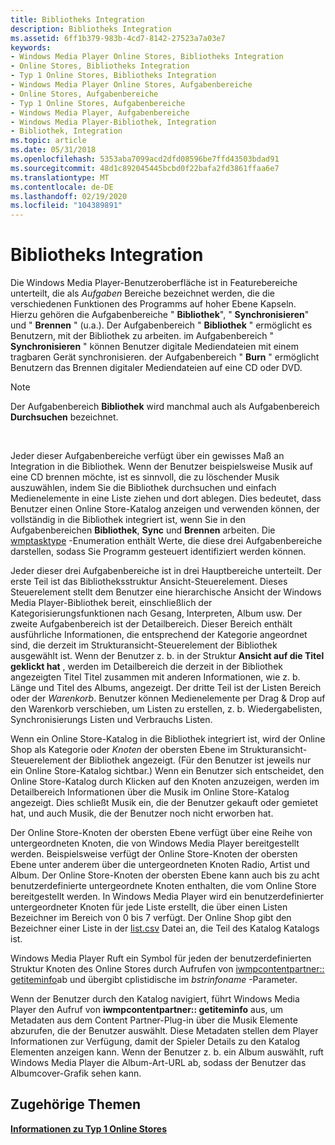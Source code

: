 ```yaml
---
title: Bibliotheks Integration
description: Bibliotheks Integration
ms.assetid: 6ff1b379-983b-4cd7-8142-27523a7a03e7
keywords:
- Windows Media Player Online Stores, Bibliotheks Integration
- Online Stores, Bibliotheks Integration
- Typ 1 Online Stores, Bibliotheks Integration
- Windows Media Player Online Stores, Aufgabenbereiche
- Online Stores, Aufgabenbereiche
- Typ 1 Online Stores, Aufgabenbereiche
- Windows Media Player, Aufgabenbereiche
- Windows Media Player-Bibliothek, Integration
- Bibliothek, Integration
ms.topic: article
ms.date: 05/31/2018
ms.openlocfilehash: 5353aba7099acd2dfd08596be7ffd43503bdad91
ms.sourcegitcommit: 48d1c892045445bcbd0f22bafa2fd3861ffaa6e7
ms.translationtype: MT
ms.contentlocale: de-DE
ms.lasthandoff: 02/19/2020
ms.locfileid: "104389891"
---
```

# <a name="library-integration"></a>Bibliotheks Integration

Die Windows Media Player-Benutzeroberfläche ist in Featurebereiche unterteilt, die als *Aufgaben* Bereiche bezeichnet werden, die die verschiedenen Funktionen des Programms auf hoher Ebene Kapseln. Hierzu gehören die Aufgabenbereiche " **Bibliothek**", " **Synchronisieren**" und " **Brennen** " (u.a.). Der Aufgabenbereich " **Bibliothek** " ermöglicht es Benutzern, mit der Bibliothek zu arbeiten. im Aufgabenbereich " **Synchronisieren** " können Benutzer digitale Mediendateien mit einem tragbaren Gerät synchronisieren. der Aufgabenbereich " **Burn** " ermöglicht Benutzern das Brennen digitaler Mediendateien auf eine CD oder DVD.

> [!Note]  
> Der Aufgabenbereich **Bibliothek** wird manchmal auch als Aufgabenbereich **Durchsuchen** bezeichnet.

 

Jeder dieser Aufgabenbereiche verfügt über ein gewisses Maß an Integration in die Bibliothek. Wenn der Benutzer beispielsweise Musik auf eine CD brennen möchte, ist es sinnvoll, die zu löschender Musik auszuwählen, indem Sie die Bibliothek durchsuchen und einfach Medienelemente in eine Liste ziehen und dort ablegen. Dies bedeutet, dass Benutzer einen Online Store-Katalog anzeigen und verwenden können, der vollständig in die Bibliothek integriert ist, wenn Sie in den Aufgabenbereichen **Bibliothek**, **Sync** und **Brennen** arbeiten. Die [wmptasktype](/previous-versions/windows/desktop/api/contentpartner/ne-contentpartner-wmptasktype) -Enumeration enthält Werte, die diese drei Aufgabenbereiche darstellen, sodass Sie Programm gesteuert identifiziert werden können.

Jeder dieser drei Aufgabenbereiche ist in drei Hauptbereiche unterteilt. Der erste Teil ist das Bibliotheksstruktur Ansicht-Steuerelement. Dieses Steuerelement stellt dem Benutzer eine hierarchische Ansicht der Windows Media Player-Bibliothek bereit, einschließlich der Kategorisierungsfunktionen nach Gesang, Interpreten, Album usw. Der zweite Aufgabenbereich ist der Detailbereich. Dieser Bereich enthält ausführliche Informationen, die entsprechend der Kategorie angeordnet sind, die derzeit im Strukturansicht-Steuerelement der Bibliothek ausgewählt ist. Wenn der Benutzer z. b. in der Struktur **Ansicht auf die Titel geklickt hat** , werden im Detailbereich die derzeit in der Bibliothek angezeigten Titel Titel zusammen mit anderen Informationen, wie z. b. Länge und Titel des Albums, angezeigt. Der dritte Teil ist der Listen Bereich oder der *Warenkorb*. Benutzer können Medienelemente per Drag & Drop auf den Warenkorb verschieben, um Listen zu erstellen, z. b. Wiedergabelisten, Synchronisierungs Listen und Verbrauchs Listen.

Wenn ein Online Store-Katalog in die Bibliothek integriert ist, wird der Online Shop als Kategorie oder *Knoten* der obersten Ebene im Strukturansicht-Steuerelement der Bibliothek angezeigt. (Für den Benutzer ist jeweils nur ein Online Store-Katalog sichtbar.) Wenn ein Benutzer sich entscheidet, den Online Store-Katalog durch Klicken auf den Knoten anzuzeigen, werden im Detailbereich Informationen über die Musik im Online Store-Katalog angezeigt. Dies schließt Musik ein, die der Benutzer gekauft oder gemietet hat, und auch Musik, die der Benutzer noch nicht erworben hat.

Der Online Store-Knoten der obersten Ebene verfügt über eine Reihe von untergeordneten Knoten, die von Windows Media Player bereitgestellt werden. Beispielsweise verfügt der Online Store-Knoten der obersten Ebene unter anderem über die untergeordneten Knoten Radio, Artist und Album. Der Online Store-Knoten der obersten Ebene kann auch bis zu acht benutzerdefinierte untergeordnete Knoten enthalten, die vom Online Store bereitgestellt werden. In Windows Media Player wird ein benutzerdefinierter untergeordneter Knoten für jede Liste erstellt, die über einen Listen Bezeichner im Bereich von 0 bis 7 verfügt. Der Online Shop gibt den Bezeichner einer Liste in der [list.csv](list-csv.md) Datei an, die Teil des Katalog Katalogs ist.

Windows Media Player Ruft ein Symbol für jeden der benutzerdefinierten Struktur Knoten des Online Stores durch Aufrufen von [iwmpcontentpartner:: getiteminfo](/previous-versions/windows/desktop/api/contentpartner/nf-contentpartner-iwmpcontentpartner-getiteminfo)ab und übergibt cplistidische im *bstrinfoname* -Parameter.

Wenn der Benutzer durch den Katalog navigiert, führt Windows Media Player den Aufruf von **iwmpcontentpartner:: getiteminfo** aus, um Metadaten aus dem Content Partner-Plug-in über die Musik Elemente abzurufen, die der Benutzer auswählt. Diese Metadaten stellen dem Player Informationen zur Verfügung, damit der Spieler Details zu den Katalog Elementen anzeigen kann. Wenn der Benutzer z. b. ein Album auswählt, ruft Windows Media Player die Album-Art-URL ab, sodass der Benutzer das Albumcover-Grafik sehen kann.

## <a name="related-topics"></a>Zugehörige Themen

<dl> <dt>

[**Informationen zu Typ 1 Online Stores**](about-type-1-online-stores.md)
</dt> </dl>

 

 





